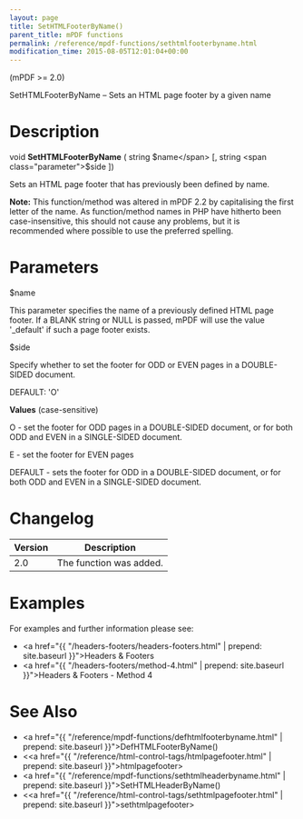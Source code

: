 ```yaml
---
layout: page
title: SetHTMLFooterByName()
parent_title: mPDF functions
permalink: /reference/mpdf-functions/sethtmlfooterbyname.html
modification_time: 2015-08-05T12:01:04+00:00
---
```


(mPDF >= 2.0)

SetHTMLFooterByName – Sets an HTML page footer by a given name

# Description

void **SetHTMLFooterByName** ( string <span class="parameter">$name</span> [, string <span class="parameter">$side</span> ])

Sets an HTML page footer that has previously been defined by name.

<div class="alert alert-info" role="alert">
	<strong>Note:</strong> This function/method was altered in mPDF 2.2 by
	capitalising the first letter of the name. As function/method names in PHP have hitherto been case-insensitive,
	this should not cause any problems, but it is recommended where possible to use the preferred spelling.
</div>

# Parameters

<span class="parameter">$name</span>

This parameter specifies the name of a previously defined HTML page footer. If a <span class="smallblock">BLANK</span>
string or <span class="smallblock">NULL</span> is passed, mPDF will use the value '_default' if such a page footer exists.

<span class="parameter">$side</span>

Specify whether to set the footer for <span class="smallblock">ODD</span> or <span class="smallblock">EVEN</span> pages
in a <span class="smallblock">DOUBLE-SIDED</span> document.

<span class="smallblock">DEFAULT</span>: 'O'

**Values** (case-sensitive)

O - set the footer for <span class="smallblock">ODD</span> pages in a <span class="smallblock">DOUBLE-SIDED</span>
document, or for both <span class="smallblock">ODD</span> and <span class="smallblock">EVEN</span> in a
<span class="smallblock">SINGLE-SIDED</span> document.

E - set the footer for <span class="smallblock">EVEN</span> pages

<span class="smallblock">DEFAULT</span> - sets the footer for <span class="smallblock">ODD</span> in a
<span class="smallblock">DOUBLE-SIDED</span> document, or for both <span class="smallblock">ODD</span>
and <span class="smallblock">EVEN</span> in a <span class="smallblock">SINGLE-SIDED</span> document.

# Changelog

<table class="table"> <thead>
<tr> <th>Version</th><th>Description</th> </tr>
</thead> <tbody>
<tr>
<td>2.0</td>
<td>The function was added.</td>
</tr>
</tbody> </table>

# Examples

For examples and further information please see:

- <a href="{{ "/headers-footers/headers-footers.html" | prepend: site.baseurl }}">Headers &amp; Footers</a>
- <a href="{{ "/headers-footers/method-4.html" | prepend: site.baseurl }}">Headers &amp; Footers - Method 4</a>

# See Also

- <a href="{{ "/reference/mpdf-functions/defhtmlfooterbyname.html" | prepend: site.baseurl }}">DefHTMLFooterByName()</a>
- &lt;<a href="{{ "/reference/html-control-tags/htmlpagefooter.html" | prepend: site.baseurl }}">htmlpagefooter</a>&gt;
- <a href="{{ "/reference/mpdf-functions/sethtmlheaderbyname.html" | prepend: site.baseurl }}">SetHTMLHeaderByName()</a>
- &lt;<a href="{{ "/reference/html-control-tags/sethtmlpagefooter.html" | prepend: site.baseurl }}">sethtmlpagefooter</a>&gt;

